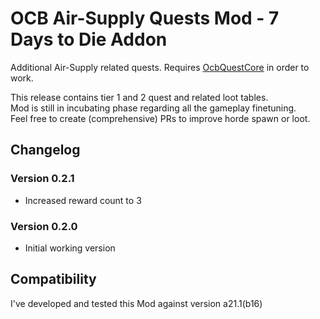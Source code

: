 # OCB Air-Supply Quests Mod - 7 Days to Die Addon

Additional Air-Supply related quests. Requires [OcbQuestCore][2] in order to work.

This release contains tier 1 and 2 quest and related loot tables.  
Mod is still in incubating phase regarding all the gameplay finetuning.  
Feel free to create (comprehensive) PRs to improve horde spawn or loot.

## Changelog

### Version 0.2.1

- Increased reward count to 3

### Version 0.2.0

- Initial working version

## Compatibility

I've developed and tested this Mod against version a21.1(b16)

[1]: https://github.com/OCB7D2D/OcbQuestsAirSupply
[2]: https://github.com/OCB7D2D/OcbQuestCore
